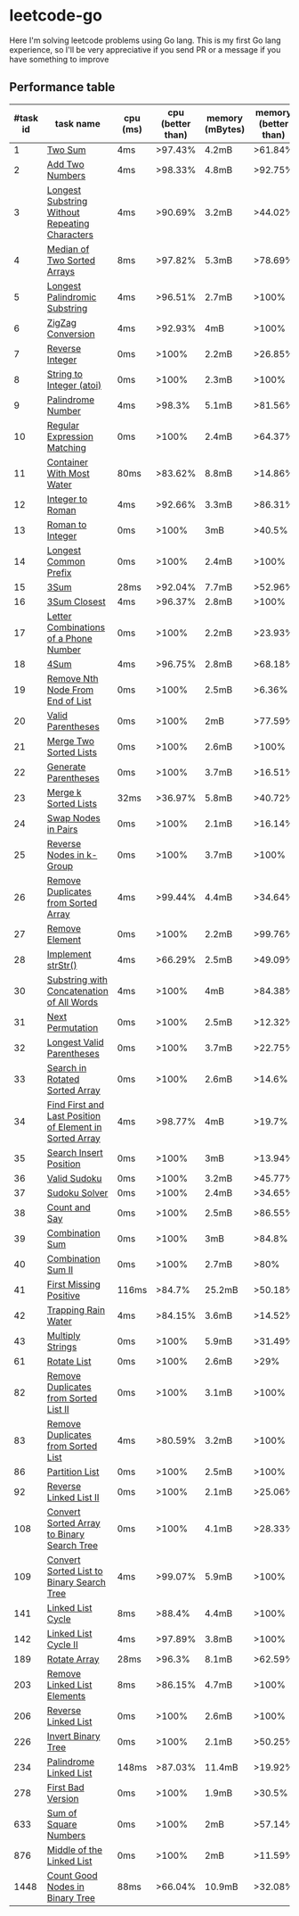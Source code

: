 # leetcode-go

Here I'm solving leetcode problems using Go lang. This is my first Go lang experience, so I'll be very appreciative if you send PR or a message if you have something to improve

## Performance table

#task id | task name | cpu (ms) | cpu (better than) | memory (mBytes) | memory (better than)
--- | --- | --- | --- | --- | ---
1 | [Two Sum](https://leetcode.com/problems/two-sum/) | 4ms | >97.43% | 4.2mB | >61.84%
2 | [Add Two Numbers](https://leetcode.com/problems/add-two-numbers/) | 4ms | >98.33% | 4.8mB | >92.75%
3 | [Longest Substring Without Repeating Characters](https://leetcode.com/problems/longest-substring-without-repeating-characters/) | 4ms | >90.69% | 3.2mB | >44.02%
4 | [Median of Two Sorted Arrays](https://leetcode.com/problems/median-of-two-sorted-arrays/) | 8ms | >97.82% | 5.3mB | >78.69%
5 | [Longest Palindromic Substring](https://leetcode.com/problems/longest-palindromic-substring/) | 4ms | >96.51% | 2.7mB | >100%
6 | [ZigZag Conversion](https://leetcode.com/problems/zigzag-conversion/) | 4ms | >92.93% | 4mB | >100%
7 | [Reverse Integer](https://leetcode.com/problems/reverse-integer/) | 0ms | >100% | 2.2mB | >26.85%
8 | [String to Integer (atoi)](https://leetcode.com/problems/string-to-integer-atoi/) | 0ms | >100% | 2.3mB | >100%
9 | [Palindrome Number](https://leetcode.com/problems/palindrome-number/) | 4ms | >98.3% | 5.1mB | >81.56%
10 | [Regular Expression Matching](https://leetcode.com/problems/regular-expression-matching/) | 0ms | >100% | 2.4mB | >64.37%
11 | [Container With Most Water](https://leetcode.com/problems/container-with-most-water/) | 80ms | >83.62% | 8.8mB | >14.86%
12 | [Integer to Roman](https://leetcode.com/problems/integer-to-roman/) | 4ms | >92.66% | 3.3mB | >86.31%
13 | [Roman to Integer](https://leetcode.com/problems/roman-to-integer/) | 0ms | >100% | 3mB | >40.5%
14 | [Longest Common Prefix](https://leetcode.com/problems/longest-common-prefix/) | 0ms | >100% | 2.4mB | >100%
15 | [3Sum](https://leetcode.com/problems/3sum/) | 28ms | >92.04% | 7.7mB | >52.96%
16 | [3Sum Closest](https://leetcode.com/problems/3sum-closest/) | 4ms | >96.37% | 2.8mB | >100%
17 | [Letter Combinations of a Phone Number](https://leetcode.com/problems/letter-combinations-of-a-phone-number/) | 0ms | >100% | 2.2mB | >23.93%
18 | [4Sum](https://leetcode.com/problems/4sum/) | 4ms | >96.75% | 2.8mB | >68.18%
19 | [Remove Nth Node From End of List](https://leetcode.com/problems/remove-nth-node-from-end-of-list/) | 0ms | >100% | 2.5mB | >6.36%
20 | [Valid Parentheses](https://leetcode.com/problems/valid-parentheses/) | 0ms | >100% | 2mB | >77.59%
21 | [Merge Two Sorted Lists](https://leetcode.com/problems/merge-two-sorted-lists/) | 0ms | >100% | 2.6mB | >100%
22 | [Generate Parentheses](https://leetcode.com/problems/generate-parentheses/) | 0ms | >100% | 3.7mB | >16.51%
23 | [Merge k Sorted Lists](https://leetcode.com/problems/merge-k-sorted-lists/) | 32ms | >36.97% | 5.8mB | >40.72%
24 | [Swap Nodes in Pairs](https://leetcode.com/problems/swap-nodes-in-pairs/) | 0ms | >100% | 2.1mB | >16.14%
25 | [Reverse Nodes in k-Group](https://leetcode.com/problems/reverse-nodes-in-k-group/) | 0ms | >100% | 3.7mB | >100%
26 | [Remove Duplicates from Sorted Array](https://leetcode.com/problems/remove-duplicates-from-sorted-array/) | 4ms | >99.44% | 4.4mB | >34.64%
27 | [Remove Element](https://leetcode.com/problems/remove-element/) | 0ms | >100% | 2.2mB | >99.76%
28 | [Implement strStr()](https://leetcode.com/problems/implement-strstr/) | 4ms | >66.29% | 2.5mB | >49.09%
30 | [Substring with Concatenation of All Words](https://leetcode.com/problems/substring-with-concatenation-of-all-words/) | 4ms | >100% | 4mB | >84.38%
31 | [Next Permutation](https://leetcode.com/problems/next-permutation/) | 0ms | >100% | 2.5mB | >12.32%
32 | [Longest Valid Parentheses](https://leetcode.com/problems/longest-valid-parentheses/) | 0ms | >100% | 3.7mB | >22.75%
33 | [Search in Rotated Sorted Array](https://leetcode.com/problems/search-in-rotated-sorted-array/) | 0ms | >100% | 2.6mB | >14.6%
34 | [Find First and Last Position of Element in Sorted Array](https://leetcode.com/problems/find-first-and-last-position-of-element-in-sorted-array/) | 4ms | >98.77% | 4mB | >19.7%
35 | [Search Insert Position](https://leetcode.com/problems/search-insert-position/) | 0ms | >100% | 3mB | >13.94%
36 | [Valid Sudoku](https://leetcode.com/problems/valid-sudoku/) | 0ms | >100% | 3.2mB | >45.77%
37 | [Sudoku Solver](https://leetcode.com/problems/sudoku-solver/) | 0ms | >100% | 2.4mB | >34.65%
38 | [Count and Say](https://leetcode.com/problems/count-and-say/) | 0ms | >100% | 2.5mB | >86.55%
39 | [Combination Sum](https://leetcode.com/problems/combination-sum/) | 0ms | >100% | 3mB | >84.8%
40 | [Combination Sum II](https://leetcode.com/problems/combination-sum-ii/) | 0ms | >100% | 2.7mB | >80%
41 | [First Missing Positive](https://leetcode.com/problems/first-missing-positive/) | 116ms | >84.7% | 25.2mB | >50.18%
42 | [Trapping Rain Water](https://leetcode.com/problems/trapping-rain-water/) | 4ms | >84.15% | 3.6mB | >14.52%
43 | [Multiply Strings](https://leetcode.com/problems/multiply-strings/) | 0ms | >100% | 5.9mB | >31.49%
61 | [Rotate List](https://leetcode.com/problems/rotate-list/) | 0ms | >100% | 2.6mB | >29%
82 | [Remove Duplicates from Sorted List II](https://leetcode.com/problems/remove-duplicates-from-sorted-list-ii/) | 0ms | >100% | 3.1mB | >100%
83 | [Remove Duplicates from Sorted List](https://leetcode.com/problems/remove-duplicates-from-sorted-list/) | 4ms | >80.59% | 3.2mB | >100%
86 | [Partition List](https://leetcode.com/problems/partition-list/) | 0ms | >100% | 2.5mB | >100%
92 | [Reverse Linked List II](https://leetcode.com/problems/reverse-linked-list-ii/) | 0ms | >100% | 2.1mB | >25.06%
108 | [Convert Sorted Array to Binary Search Tree](https://leetcode.com/problems/convert-sorted-array-to-binary-search-tree/) | 0ms | >100% | 4.1mB | >28.33%
109 | [Convert Sorted List to Binary Search Tree](https://leetcode.com/problems/convert-sorted-list-to-binary-search-tree/) | 4ms | >99.07% | 5.9mB | >100%
141 | [Linked List Cycle](https://leetcode.com/problems/linked-list-cycle/) | 8ms | >88.4% | 4.4mB | >100%
142 | [Linked List Cycle II](https://leetcode.com/problems/linked-list-cycle-ii/) | 4ms | >97.89% | 3.8mB | >100%
189 | [Rotate Array](https://leetcode.com/problems/rotate-array/) | 28ms | >96.3% | 8.1mB | >62.59%
203 | [Remove Linked List Elements](https://leetcode.com/problems/remove-linked-list-elements/) | 8ms | >86.15% | 4.7mB | >100%
206 | [Reverse Linked List](https://leetcode.com/problems/reverse-linked-list/) | 0ms | >100% | 2.6mB | >100%
226 | [Invert Binary Tree](https://leetcode.com/problems/invert-binary-tree/) | 0ms | >100% | 2.1mB | >50.25%
234 | [Palindrome Linked List](https://leetcode.com/problems/palindrome-linked-list/) | 148ms | >87.03% | 11.4mB | >19.92%
278 | [First Bad Version](https://leetcode.com/problems/first-bad-version/) | 0ms | >100% | 1.9mB | >30.5%
633 | [Sum of Square Numbers](https://leetcode.com/problems/sum-of-square-numbers/) | 0ms | >100% | 2mB | >57.14%
876 | [Middle of the Linked List](https://leetcode.com/problems/middle-of-the-linked-list/) | 0ms | >100% | 2mB | >11.59%
1448 | [Count Good Nodes in Binary Tree](https://leetcode.com/problems/count-good-nodes-in-binary-tree/) | 88ms | >66.04% | 10.9mB | >32.08%